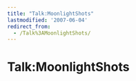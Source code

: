 ```yaml
---
title: "Talk:MoonlightShots"
lastmodified: '2007-06-04'
redirect_from:
  - /Talk%3AMoonlightShots/
---
```


Talk:MoonlightShots
===================



